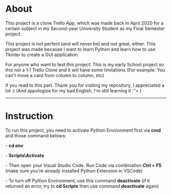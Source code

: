 <h1>About</h1>
<p>This project is a clone Trello App, which was made back in April 2020 for a certain subject in my Second-year University Student as my Final Semester project.</p>
<p>This project is not perfect (and will never be) and not great, either. This project was made because I want to learn Python and learn how to use Tkinter to create a GUI application.</p>
<p>For anyone who want to test this project: This is my early School project so this not a 1:1 Trello Clone and it will have some limitations (For example: You can't move a card from column to column, etc)</p>
<p>If you read to this part. Thank you for visiting my repository, I appreciated a lot :) (And appologize for my bad English, I'm still learning it :"> )</p>
<hr>
<h1>Instruction</h1>
<p>To run this project, you need to activate Python Environment first via <b>cmd</b> and those command belows:</p>
<p> - <b> cd env </b>
<p> - <b> Scripts\Activate </b>
<p> - Then open your Visual Studio Code. Run Code via combination <b>Ctrl + F5</b> (make sure you're already installed Python Extension in VSCode)</p>
<p> - To turn off Python Environment, use this command <b>deactivate</b> (if it returned an error, try to <b>cd Scripts</b> then use command <b>deactivate</b> again)<p>

